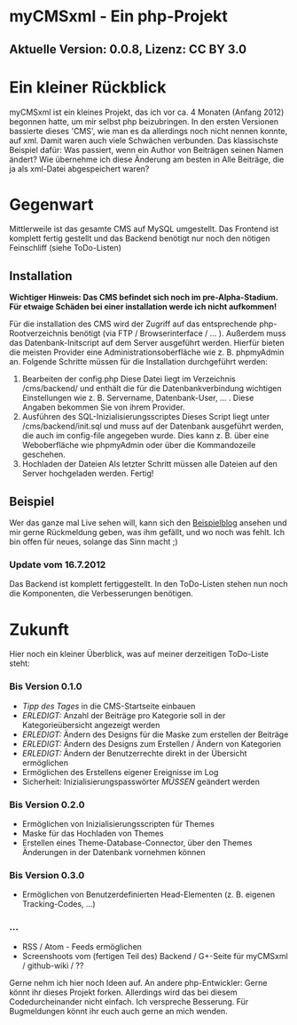 myCMSxml - Ein php-Projekt
==========================

__Aktuelle Version: 0.0.8, Lizenz: CC BY 3.0__
----------------------------------------------

# Ein kleiner Rückblick #
myCMSxml ist ein kleines Projekt, das ich vor ca. 4 Monaten (Anfang 2012) begonnen hatte,
um mir selbst php beizubringen. In den ersten Versionen bassierte dieses 'CMS', wie man es da
allerdings noch nicht nennen konnte, auf xml. Damit waren auch viele Schwächen verbunden. Das 
klassischste Beispiel dafür: Was passiert, wenn ein Author von Beiträgen seinen Namen ändert? 
Wie übernehme ich diese Änderung am besten in Alle Beiträge, die ja als xml-Datei abgespeichert waren?

# Gegenwart #
Mittlerweile ist das gesamte CMS auf MySQL umgestellt. Das Frontend ist komplett fertig gestellt 
und das Backend benötigt nur noch den nötigen Feinschliff (siehe ToDo-Listen)

## Installation ##

__Wichtiger Hinweis: Das CMS befindet sich noch im pre-Alpha-Stadium. Für etwaige Schäden bei einer 
installation werde ich nicht aufkommen!__

Für die installation des CMS wird der Zugriff auf das entsprechende php-Rootverzeichnis benötigt (via FTP / Browserinterface / ... ). 
Außerdem muss das Datenbank-Initscript auf dem Server ausgeführt werden. Hierfür bieten die meisten 
Provider eine Administrationsoberfläche wie z. B. phpmyAdmin an. Folgende Schritte müssen für die 
Installation durchgeführt werden:

1. Bearbeiten der config.php
	Diese Datei liegt im Verzeichnis /cms/backend/ und enthält die für die Datenbankverbindung wichtigen 
	Einstellungen wie z. B. Servername, Datenbank-User, ... . Diese Angaben bekommen Sie von ihrem Provider.
2. Ausführen des SQL-Inizialisierungsscriptes
	Dieses Script liegt unter /cms/backend/init.sql und muss auf der Datenbank ausgeführt werden, die auch im 
	config-file angegeben wurde. Dies kann z. B. über eine Weboberfläche wie phpmyAdmin oder über die Kommandozeile 
	geschehen.
3. Hochladen der Dateien
	Als letzter Schritt müssen alle Dateien auf den Server hochgeladen werden. Fertig!

## Beispiel ##
Wer das ganze mal Live sehen will, kann sich den [Beispielblog](http://www.mycmsxml.org) ansehen und mir gerne Rückmeldung geben, 
was ihm gefällt, und wo noch was fehlt. Ich bin offen für neues, solange das Sinn macht ;)
### Update vom 16.7.2012 ###
Das Backend ist komplett fertiggestellt. In den ToDo-Listen stehen nun noch die Komponenten, die Verbesserungen benötigen.

# Zukunft #
Hier noch ein kleiner Überblick, was auf meiner derzeitigen ToDo-Liste steht:

### Bis Version 0.1.0 ###
* _Tipp des Tages_ in die CMS-Startseite einbauen
* *ERLEDIGT:* Anzahl der Beiträge pro Kategorie soll in der Kategorieübersicht angezeigt werden
* *ERLEDIGT:* Ändern des Designs für die Maske zum erstellen der Beiträge
* *ERLEDIGT:* Ändern des Designs zum Erstellen / Ändern von Kategorien
* *ERLEDIGT:* Ändern der Benutzerrechte direkt in der Übersicht ermöglichen
* Ermöglichen des Erstellens eigener Ereignisse im Log
* Sicherheit: Inizialisierungspasswörter _MÜSSEN_ geändert werden

### Bis Version 0.2.0 ###
* Ermöglichen von Inizialisierungsscripten für Themes
* Maske für das Hochladen von Themes
* Erstellen eines Theme-Database-Connector, über den Themes Änderungen in der Datenbank vornehmen können

### Bis Version 0.3.0 ###
* Ermöglichen von Benutzerdefinierten Head-Elementen (z. B. eigenen Tracking-Codes, ...)

### ... ###
* RSS / Atom - Feeds ermöglichen
* Screenshoots vom (fertigen Teil des) Backend / G+-Seite für myCMSxml / github-wiki / ??

Gerne nehm ich hier noch Ideen auf. An andere php-Entwickler: Gerne könnt ihr dieses Projekt forken. 
Allerdings wird das bei diesem Codedurcheinander nicht einfach. Ich verspreche Besserung. 
Für Bugmeldungen könnt ihr euch auch gerne an mich wenden.